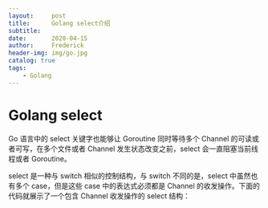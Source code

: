 ```yaml
---
layout:     post
title:      Golang select介绍
subtitle:   
date:       2020-04-15
author:     Frederick
header-img: img/go.jpg
catalog: true
tags:
    - Golang
---
```


# Golang select

Go 语言中的 select 关键字也能够让 Goroutine 同时等待多个 Channel 的可读或者可写，在多个文件或者 Channel 发生状态改变之前，select 会一直阻塞当前线程或者 Goroutine。

select 是一种与 switch 相似的控制结构，与 switch 不同的是，select 中虽然也有多个 case，但是这些 case 中的表达式必须都是 Channel 的收发操作。下面的代码就展示了一个包含 Channel 收发操作的 select 结构：